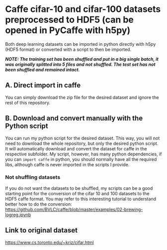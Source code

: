 # Caffe cifar-10 and cifar-100 datasets preprocessed to HDF5 (can be opened in PyCaffe with h5py)
Both deep learning datasets can be imported in python directly with h5py (HDF5 format) or converted with a script to then be imported.

***NOTE: The training set has been shuffled and put in a big single batch, it was originally splitted into 5 files and not shuffled. The test set has not been shuffled and remained intact.***

## A. Direct import in caffe
You can simply download the zip file for the desired dataset and ignore the rest of this repository.

## B. Download and convert manually with the Python script
You can run my python script for the desired dataset. This way, you will not need to download the whole repository, but only the desired python script. It will automatically download and convert the dataset for caffe in the respective subfolder.
My script, however, has many python dependencies, if you can `import caffe` in python, you should normally have all the required libs, although caffe is never imported in the scripts I provide.

### Not shuffling datasets
If you do not want the datasets to be shuffled, my scripts can be a good starting point for the conversion of the cifar 10 and 100 datasets to the HDF5 caffe format. You may refer to this interesting tutorial to understand better how to do the conversion: https://github.com/BVLC/caffe/blob/master/examples/02-brewing-logreg.ipynb

## Link to original dataset
https://www.cs.toronto.edu/~kriz/cifar.html
